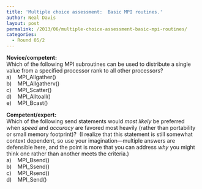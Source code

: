 ```yaml
---
title: 'Multiple choice assessment:  Basic MPI routines.'
author: Neal Davis
layout: post
permalink: /2013/06/multiple-choice-assessment-basic-mpi-routines/
categories:
  - Round 05/2
---
```

**Novice/competent:**  
Which of the following MPI subroutines can be used to distribute a single value from a specified processor rank to all other processors?  
a)    MPI_Allgather()  
b)    MPI_Allgatherv()  
c)    MPI_Scatter()  
d)    MPI_Alltoall()  
e)    MPI_Bcast()

**Competent/expert:**  
Which of the following send statements would *most likely* be preferred when *speed* and *accuracy* are favored most heavily (rather than portability or small memory footprint)?  (I realize that this statement is still somewhat context dependent, so use your imagination—multiple answers are defensible here, and the point is more that you can address *why* you might think one rather than another meets the criteria.)  
a)    MPI_Bsend()  
b)    MPI_Ssend()  
c)    MPI_Rsend()  
d)    MPI_Send()
